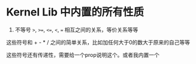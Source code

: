 # Kernel Lib 中内置的所有性质

1. 不等号
`>`, `>=`, `<=`, `<`, `=` 相互之间的关系，等价关系等等

这些符号和 + - * / 之间的简单关系，比如加任何大于0的数大于原来的自己等等

这些符号还有传递性，需要给一个prop说明这个。或者我内置一个